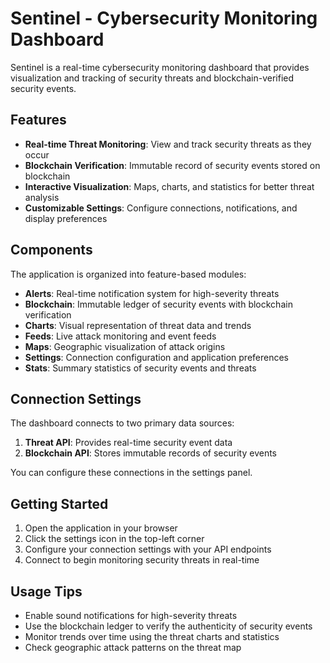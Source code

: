 
# Sentinel - Cybersecurity Monitoring Dashboard

Sentinel is a real-time cybersecurity monitoring dashboard that provides visualization and tracking of security threats and blockchain-verified security events.

## Features

- **Real-time Threat Monitoring**: View and track security threats as they occur
- **Blockchain Verification**: Immutable record of security events stored on blockchain
- **Interactive Visualization**: Maps, charts, and statistics for better threat analysis
- **Customizable Settings**: Configure connections, notifications, and display preferences

## Components

The application is organized into feature-based modules:

- **Alerts**: Real-time notification system for high-severity threats
- **Blockchain**: Immutable ledger of security events with blockchain verification
- **Charts**: Visual representation of threat data and trends
- **Feeds**: Live attack monitoring and event feeds
- **Maps**: Geographic visualization of attack origins
- **Settings**: Connection configuration and application preferences
- **Stats**: Summary statistics of security events and threats

## Connection Settings

The dashboard connects to two primary data sources:
1. **Threat API**: Provides real-time security event data
2. **Blockchain API**: Stores immutable records of security events

You can configure these connections in the settings panel.

## Getting Started

1. Open the application in your browser
2. Click the settings icon in the top-left corner
3. Configure your connection settings with your API endpoints
4. Connect to begin monitoring security threats in real-time

## Usage Tips

- Enable sound notifications for high-severity threats
- Use the blockchain ledger to verify the authenticity of security events
- Monitor trends over time using the threat charts and statistics
- Check geographic attack patterns on the threat map
